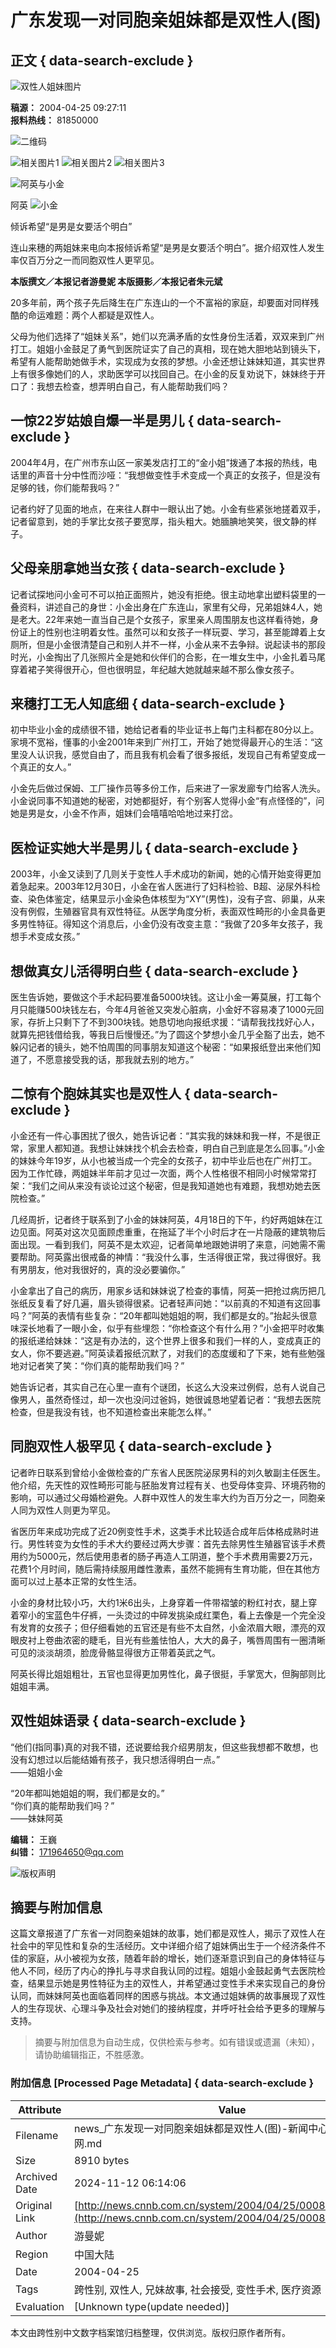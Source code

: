 # 广东发现一对同胞亲姐妹都是双性人(图)

## 正文 { data-search-exclude }


![双性人姐妹图片](http://news.cnnb.com.cn/packages/2015/images/1_2.jpg)

**稿源：** 2004-04-25 09:27:11  
**报料热线：** 81850000

![二维码](http://news.cnnb.com.cn/packages/2015/images/erweima.png)

![相关图片1](http://news.cnnb.com.cn/packages/2015/images/1_14.jpg) ![相关图片2](http://news.cnnb.com.cn/packages/2015/images/1_15.jpg) ![相关图片3](http://news.cnnb.com.cn/packages/2015/images/1_16.png)

![阿英与小金](http://www.cnnb.com.cn/big5/node2/node48/node2379/images/00255026.jpg)

阿英 ![小金](http://www.cnnb.com.cn//big5/node2/node48/node2379/images/00255027.jpg)

倾诉希望“是男是女要活个明白”

连山来穗的两姐妹来电向本报倾诉希望“是男是女要活个明白”。据介绍双性人发生率仅百万分之一而同胞双性人更罕见。

**本版撰文／本报记者游曼妮 本版摄影／本报记者朱元斌**

20多年前，两个孩子先后降生在广东连山的一个不富裕的家庭，却要面对同样残酷的命运难题：两个人都疑是双性人。

父母为他们选择了“姐妹关系”，她们以充满矛盾的女性身份生活着，双双来到广州打工。姐姐小金鼓足了勇气到医院证实了自己的真相，现在她大胆地站到镜头下，希望有人能帮助她做手术，实现成为女孩的梦想。小金还想让妹妹知道，其实世界上有很多像她们的人，求助医学可以找回自己。在小金的反复劝说下，妹妹终于开口了：我想去检查，想弄明白自己，有人能帮助我们吗？

## 一惊22岁姑娘自爆一半是男儿 { data-search-exclude }

2004年4月，在广州市东山区一家美发店打工的“金小姐”拨通了本报的热线，电话里的声音十分中性而沙哑：“我想做变性手术变成一个真正的女孩子，但是没有足够的钱，你们能帮我吗？”

记者约好了见面的地点，在来往人群中一眼认出了她。小金有些紧张地搓着双手，记者留意到，她的手掌比女孩子要宽厚，指头粗大。她腼腆地笑笑，很文静的样子。

## 父母亲朋拿她当女孩 { data-search-exclude }

记者试探地问小金可不可以拍正面照片，她没有拒绝。很主动地拿出塑料袋里的一叠资料，讲述自己的身世：小金出身在广东连山，家里有父母，兄弟姐妹4人，她是老大。22年来她一直当自己是个女孩子，家里亲人周围朋友也这样看待她，身份证上的性别也注明着女性。虽然可以和女孩子一样玩耍、学习，甚至能蹲着上女厕所，但是小金很清楚自己和别人并不一样，小金从来不去争辩。说起读书的那段时光，小金掏出了几张照片全是她和伙伴们的合影，在一堆女生中，小金扎着马尾穿着裙子笑得很开心，但也很明显，年纪越大她就越来越不那么像女孩子。

## 来穗打工无人知底细 { data-search-exclude }

初中毕业小金的成绩很不错，她给记者看的毕业证书上每门主科都在80分以上。家境不宽裕，懂事的小金2001年来到广州打工，开始了她觉得最开心的生活：“这里没人认识我，感觉自由了，而且我有机会看了很多报纸，发现自己有希望变成一个真正的女人。”

小金先后做过保姆、工厂操作员等多份工作，后来进了一家发廊专门给客人洗头。小金说同事不知道她的秘密，对她都挺好，有个别客人觉得小金“有点怪怪的”，问她是男是女，小金不作声，姐妹们会嘻嘻哈哈地过来打岔。

## 医检证实她大半是男儿 { data-search-exclude }

2003年，小金又读到了几则关于变性人手术成功的新闻，她的心情开始变得更加着急起来。2003年12月30日，小金在省人医进行了妇科检验、B超、泌尿外科检查、染色体鉴定，结果显示小金染色体核型为“XY”(男性)，没有子宫、卵巢，从来没有例假，生殖器官具有双性特征。从医学角度分析，表面双性畸形的小金具备更多男性特征。得知这个消息后，小金仍没有改变主意：“我做了20多年女孩子，我想手术变成女孩。”

## 想做真女儿活得明白些 { data-search-exclude }

医生告诉她，要做这个手术起码要准备5000块钱。这让小金一筹莫展，打工每个月只能赚500块钱左右，今年4月爸爸又突发心脏病，小金好不容易凑了1000元回家，存折上只剩下了不到300块钱。她恳切地向报纸求援：“请帮我找找好心人，就算先把钱借给我，等我日后慢慢还。”为了圆这个梦想小金几乎全豁了出去，她不躲闪记者的镜头，她不怕周围的同事朋友知道这个秘密：“如果报纸登出来他们知道了，不愿意接受我的话，那我就去别的地方。”

## 二惊有个胞妹其实也是双性人 { data-search-exclude }

小金还有一件心事困扰了很久，她告诉记者：“其实我的妹妹和我一样，不是很正常，家里人都知道。我想让妹妹找个机会去检查，明白自己到底是怎么回事。”小金的妹妹今年19岁，从小也被当成一个完全的女孩子，初中毕业后也在广州打工。因为工作忙碌，两姐妹半年前才见过一次面，两个人性格很不相同小时候常常打架：“我们之间从来没有谈论过这个秘密，但是我知道她也有难题，我想劝她去医院检查。”

几经周折，记者终于联系到了小金的妹妹阿英，4月18日的下午，约好两姐妹在江边见面。阿英对这次见面顾虑重重，在拖延了半个小时后才在一片隐蔽的建筑物后面出现。一看到我们，阿英不是太欢迎，记者简单地跟她讲明了来意，问她需不需要帮助。阿英露出很戒备的神情：“我没什么事，生活得很正常，我过得很好。我有男朋友，他对我很好的，真的没必要骗你。”

小金拿出了自己的病历，用家乡话和妹妹说了检查的事情，阿英一把抢过病历把几张纸反复看了好几遍，眉头锁得很紧。记者轻声问她：“以前真的不知道有这回事吗？”阿英的表情有些复杂：“20年都叫她姐姐的啊，我们都是女的。”抬起头很意味深长地看了一眼小金，似乎有些埋怨：“你检查这个有什么用？”小金把平时收集的报纸递给妹妹：“这是有办法的，这个世界上很多和我们一样的人，变成真正的女人，你不要逃避。”阿英读着报纸沉默了，对我们的态度缓和了下来，她有些勉强地对记者笑了笑：“你们真的能帮助我们吗？”

她告诉记者，其实自己在心里一直有个谜团，长这么大没来过例假，总有人说自己像男人，虽然奇怪过，却一次也没问过爸妈，她很诚恳地望着记者：“我想去医院检查，但是我没有钱，也不知道检查出来能怎么样。”

## 同胞双性人极罕见 { data-search-exclude }

记者昨日联系到曾给小金做检查的广东省人民医院泌尿男科的刘久敏副主任医生。他介绍，先天性的双性畸形可能与胚胎发育过程有关、也受母体变异、环境药物的影响，可以通过父母婚检避免。人群中双性人的发生率大约为百万分之一，同胞亲人同为双性人则更为罕见。

省医历年来成功完成了近20例变性手术，这类手术比较适合成年后体格成熟时进行。男性转变为女性的手术大约要经过两大步骤：首先去除男性生殖器官该手术费用约为5000元，然后使用患者的肠子再造人工阴道，整个手术费用需要2万元，花费1个月时间，随后需持续服用雌性激素，虽然不能拥有生育功能，但在其他方面可以过上基本正常的女性生活。

小金的身材比较小巧，大约1米6出头，上身穿着一件带褶皱的粉红衬衣，腿上穿着窄小的宝蓝色牛仔裤，一头烫过的中碎发挑染成红栗色，看上去像是一个完全没有发育的女孩子；但仔细看她的五官还是有些不太自然，小金浓眉大眼，漂亮的双眼皮衬上卷曲浓密的睫毛，目光有些羞怯怕人，大大的鼻子，嘴唇周围有一圈清晰可见的淡淡胡须，脸庞骨骼显得很方正带着英武之气。

阿英长得比姐姐粗壮，五官也显得更加男性化，鼻子很挺，手掌宽大，但胸部则比姐姐丰满。

## 双性姐妹语录 { data-search-exclude }

“他们(指同事)真的对我不错，还说要给我介绍男朋友，但这些我想都不敢想，也没有幻想过以后能结婚有孩子，我只想活得明白一点。”  
——姐姐小金

“20年都叫她姐姐的啊，我们都是女的。”  
“你们真的能帮助我们吗？”  
——妹妹阿英

**编辑：** 王巍  
**纠错：** [171964650@qq.com](mailto:171964650@qq.com)

![版权声明](http://www.cnnb.com.cn/pic/0/04/21/41/4214177_806742.jpg)

## 摘要与附加信息

<!-- tcd_abstract -->
这篇文章报道了广东省一对同胞亲姐妹的故事，她们都是双性人，揭示了双性人在社会中的罕见性和复杂的生活经历。文中详细介绍了姐妹俩出生于一个经济条件不佳的家庭，从小被视为女孩，随着年龄的增长，她们逐渐意识到自己的身体特征与他人不同，经历了内心的挣扎与寻求自我认同的过程。姐姐小金鼓起勇气去医院检查，结果显示她是男性特征为主的双性人，并希望通过变性手术来实现自己的身份认同，而妹妹阿英也面临着同样的困惑与挑战。本文通过姐妹俩的故事展现了双性人的生存现状、心理斗争及社会对她们的接纳程度，并呼吁社会给予更多的理解与支持。
<!-- tcd_abstract_end -->

> 摘要与附加信息为自动生成，仅供检索与参考。如有错误或遗漏（未知），请协助编辑指正，不胜感激。

### 附加信息 [Processed Page Metadata] { data-search-exclude }

| Attribute       | Value                                  |
|-----------------|----------------------------------------|
| Filename        | news_广东发现一对同胞亲姐妹都是双性人(图)-新闻中心-中国宁波网.md                             |
| Size            | 8910 bytes                           |
| Archived Date   | 2024-11-12 06:14:06                             |
| Original Link   | [http://news.cnnb.com.cn/system/2004/04/25/000802178.shtml](http://news.cnnb.com.cn/system/2004/04/25/000802178.shtml)                       |
| Author          | 游曼妮                               |
| Region          | 中国大陆                               |
| Date            | 2004-04-25                                 |
| Tags            | 跨性别, 双性人, 兄妹故事, 社会接受, 变性手术, 医疗资源                                 |
| Evaluation            | [Unknown type(update needed)]                                 |
<!-- tcd_table_end -->

本文由跨性别中文数字档案馆归档整理，仅供浏览。版权归原作者所有。
